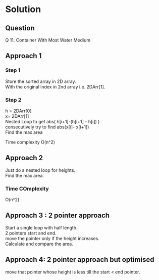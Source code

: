 # Solution

## Question

Q 11. Container With Most Water
Medium  

## Approach 1

### Step 1

Store the sorted array in 2D array.  
With the original index in 2nd array i.e. 2DArr[1].  

### Step 2

h = 2DArr[0]  
x= 2DArr[1]  
Nested Loop to get abs(  h[i+1]-(h[i+1] - h[i]) )  
consecutively try to find abs(x[i]- x[i+1])  
Find the max area

Time complexity O(n^2)

## Approach 2

Just do a nested loop for heights.  
Find the max area.  

### Time COmplexity

O(n^2)

## Approach 3 : 2 pointer approach

Start a single loop with half length.  
2 pointers start and end.  
move the pointer only if the height increases.  
Calculate and compare the area.

## Approach 4: 2 pointer approach but optimised

move that pointer whose height is less till the start < end pointer.
